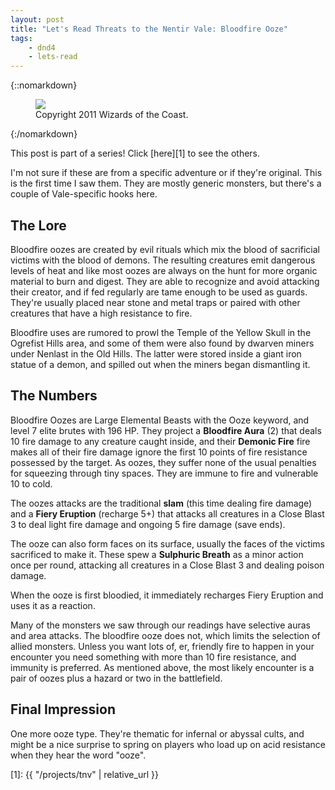 ```yaml
---
layout: post
title: "Let's Read Threats to the Nentir Vale: Bloodfire Ooze"
tags:
    - dnd4
    - lets-read
---
```


{::nomarkdown}
<figure class="center">
  <img src="{{ "/assets/wir-tnv-bloodfire-ooze.png" | absolute_url }}"/>
  <figcaption>
    Copyright 2011 Wizards of the Coast.
  </figcaption>
</figure>
{:/nomarkdown}

This post is part of a series! Click [here][1] to see the others.

I'm not sure if these are from a specific adventure or if they're original. This
is the first time I saw them. They are mostly generic monsters, but there's a
couple of Vale-specific hooks here.

## The Lore

Bloodfire oozes are created by evil rituals which mix the blood of sacrificial
victims with the blood of demons. The resulting creatures emit dangerous levels
of heat and like most oozes are always on the hunt for more organic material to
burn and digest. They are able to recognize and avoid attacking their creator,
and if fed regularly are tame enough to be used as guards. They're usually
placed near stone and metal traps or paired with other creatures that have a
high resistance to fire.

Bloodfire uses are rumored to prowl the Temple of the Yellow Skull in the
Ogrefist Hills area, and some of them were also found by dwarven miners under
Nenlast in the Old Hills. The latter were stored inside a giant iron statue of a
demon, and spilled out when the miners began dismantling it.

## The Numbers

Bloodfire Oozes are Large Elemental Beasts with the Ooze keyword, and level 7
elite brutes with 196 HP. They project a **Bloodfire Aura** (2) that deals 10
fire damage to any creature caught inside, and their **Demonic Fire** fire makes
all of their fire damage ignore the first 10 points of fire resistance possessed
by the target. As oozes, they suffer none of the usual penalties for squeezing
through tiny spaces. They are immune to fire and vulnerable 10 to cold.

The oozes attacks are the traditional **slam** (this time dealing fire damage) and
a **Fiery Eruption** (recharge 5+) that attacks all creatures in a Close Blast 3
to deal light fire damage and ongoing 5 fire damage (save ends).

The ooze can also form faces on its surface, usually the faces of the victims
sacrificed to make it. These spew a **Sulphuric Breath** as a minor action once
per round, attacking all creatures in a Close Blast 3 and dealing poison damage.

When the ooze is first bloodied, it immediately recharges Fiery Eruption and
uses it as a reaction.

Many of the monsters we saw through our readings have selective auras and area
attacks. The bloodfire ooze does not, which limits the selection of allied
monsters. Unless you want lots of, er, friendly fire to happen in your encounter
you need something with more than 10 fire resistance, and immunity is
preferred. As mentioned above, the most likely encounter is a pair of oozes plus
a hazard or two in the battlefield.

## Final Impression

One more ooze type. They're thematic for infernal or abyssal cults, and might be
a nice surprise to spring on players who load up on acid resistance when they
hear the word "ooze".

[1]: {{ "/projects/tnv" | relative_url }}
